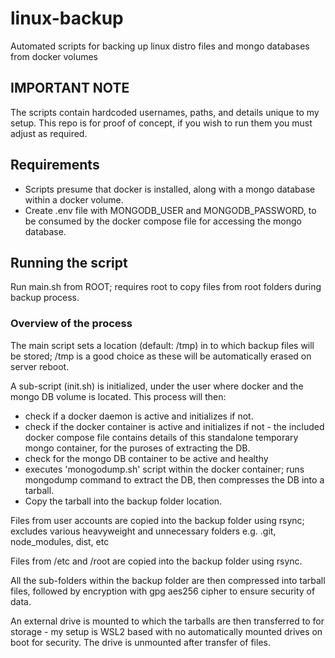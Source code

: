 # linux-backup

Automated scripts for backing up linux distro files and mongo databases from docker volumes

## IMPORTANT NOTE

The scripts contain hardcoded usernames, paths, and details unique to my setup. This repo is for proof of concept, if you wish to run them you must adjust as required.

## Requirements

- Scripts presume that docker is installed, along with a mongo database within a docker volume.
- Create .env file with MONGODB_USER and MONGODB_PASSWORD, to be consumed by the docker compose file for accessing the mongo database.

## Running the script

Run main.sh from ROOT; requires root to copy files from root folders during backup process.

### Overview of the process

The main script sets a location (default: /tmp) in to which backup files will be stored; /tmp is a good choice as these will be automatically erased on server reboot.

A sub-script (init.sh) is initialized, under the user where docker and the mongo DB volume is located. This process will then:

- check if a docker daemon is active and initializes if not.
- check if the docker container is active and initializes if not - the included docker compose file contains details of this standalone temporary mongo container, for the puroses of extracting the DB.
- check for the mongo DB container to be active and healthy
- executes 'monogodump.sh' script within the docker container; runs mongodump command to extract the DB, then compresses the DB into a tarball.
- Copy the tarball into the backup folder location.

Files from user accounts are copied into the backup folder using rsync; excludes various heavyweight and unnecessary folders e.g. .git, node_modules, dist, etc

Files from /etc and /root are copied into the backup folder using rsync.

All the sub-folders within the backup folder are then compressed into tarball files, followed by encryption with gpg aes256 cipher to ensure security of data.

An external drive is mounted to which the tarballs are then transferred to for storage - my setup is WSL2 based with no automatically mounted drives on boot for security. The drive is unmounted after transfer of files.
